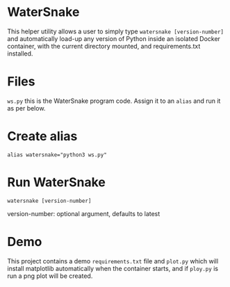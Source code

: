 # WaterSnake

This helper utility allows a user to simply type `watersnake [version-number]` and automatically load-up any version of Python inside an isolated Docker container, with the current directory mounted, and requirements.txt installed.   

# Files

`ws.py` this is the WaterSnake program code. Assign it to an `alias` and run it as per below.

# Create alias

    alias watersnake="python3 ws.py"

# Run WaterSnake

    watersnake [version-number]

version-number: optional argument, defaults to latest

# Demo

This project contains a demo `requirements.txt` file and `plot.py` which will install matplotlib automatically when the container starts, and if `ploy.py` is run a png plot will be created.
